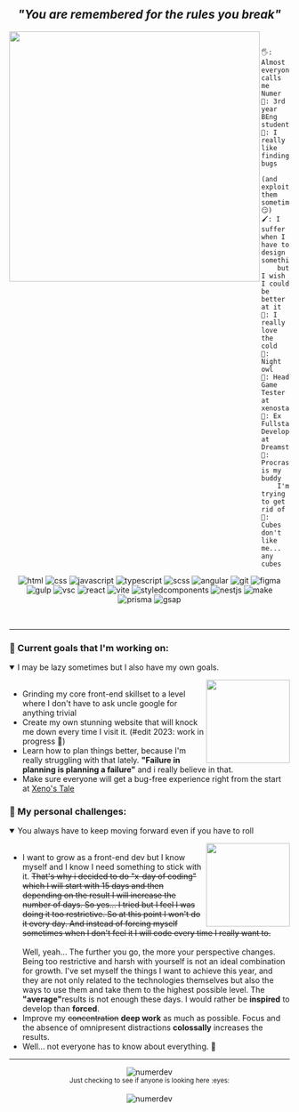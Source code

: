 ***<h2 align="center" color='red'>"You are remembered for the rules you break"</h2>***

<img src="https://user-images.githubusercontent.com/65687304/127387310-a9ba3ee5-82db-4eb6-b2e4-6a2fb7fb8bea.PNG" width=450 height=450 align="left" />

```yaml
                Something about me
```
```
🖐️: Almost everyone calls me Numer
🏫: 3rd year BEng student
🔎: I really like finding bugs
    (and exploit them sometimes... 😏)
🖌️: I suffer when I have to design something
    but I wish I could be better at it
🥶: I really love the cold
🌙: Night owl
🧪: Head Game Tester at xenostale.pl
🏢: Ex Fullstack Developer at DreamstormStudios
🤤: Procrastination is my buddy 
    I'm trying to get rid of
🧊: Cubes don't like me... any cubes
```
<p align="center">
<img src="https://img.shields.io/badge/-HTML5-orange?style=flat&logo=html5" alt="html" />
<img src="https://img.shields.io/badge/-CSS3-%23409ad6?style=flat&logo=css3" alt="css" />
<img src="https://img.shields.io/badge/-JavaScript-grey?style=flat&logo=javascript" alt="javascript" />
<img src="https://img.shields.io/badge/-TypeScript-grey?style=flat&logo=typescript" alt="typescript" />
<img src="https://img.shields.io/badge/-SCSS-%23f4f6f7?style=flat&logo=sass" alt="scss" />
<img src="https://img.shields.io/badge/-Angular-%23c3002f?style=flat&logo=angular" alt="angular" />
<img src="https://img.shields.io/badge/-Git-%23f7f7f7?style=flat&logo=git" alt="git" />
<img src="https://img.shields.io/badge/-Figma-%232c2f42?style=flat&logo=figma" alt="figma" />
<img src="https://img.shields.io/badge/-Gulp-white?style=flat&logo=gulp" alt="gulp" />
<img src="https://img.shields.io/badge/-Visual Studio Code-blue?style=flat&logo=Visual Studio Code" alt="vsc" />
<img src="https://img.shields.io/badge/-React-%232c1f42?style=flat&logo=react" alt="react" />
<img src="https://img.shields.io/badge/-Vite-%23f4f6f7?style=flat&logo=vite" alt="vite" />
<img src="https://img.shields.io/badge/-Styled components-grey?style=flat&logo=styledcomponents" alt="styledcomponents" />
<img src="https://img.shields.io/badge/-Nest-black?style=flat&logo=nestjs" alt="nestjs" />
<img src="https://img.shields.io/badge/-Make-%23f4f6f7?style=flat&logo=integromat" alt="make" />
<img src="https://img.shields.io/badge/-Prisma-grey?style=flat&logo=prisma" alt="prisma" />
<img src="https://img.shields.io/badge/-GSAP-black?style=flat&logo=greensock" alt="gsap" />
</p>
&nbsp;
<hr>

### :pushpin: Current goals that I'm working on:

<details open>
  <img src="https://media1.giphy.com/media/2tMYOWRjFHveuOB6jg/giphy.gif?cid=ecf05e47mk7mtf49p9ijiwlu3zdtmg5mwfcxwugl8mabqsj1&rid=giphy.gif&ct=g" height=150px width=150px align="right" />
  <summary>I may be lazy sometimes but I also have my own goals.</summary>
  <ul>
    &nbsp;
    <li>Grinding my core front-end skillset to a level where I don't have to ask uncle google for anything trivial</li>
    <li>Create my own stunning website that will knock me down every time I visit it. (#edit 2023: work in progress 🤫)</li>
    <li>Learn how to plan things better, because I'm really struggling with that lately. <b>"Failure in planning is planning a failure"</b> and i really believe in that.</li>
    <li>Make sure everyone will get a bug-free experience right from the start at <a href="https://xenostale.pl/">Xeno's Tale</a></li>
  </ul>
</details>

### :mount_fuji: My personal challenges:
<details open>
  <img src="https://media1.tenor.com/images/54a77e79a7091570d6a688a2c3f79332/tenor.gif?itemid=10694334" height=150px width=150px align="right" />
  <summary>You always have to keep moving forward even if you have to roll</summary>
  <ul>
    &nbsp;
    <li>I want to grow as a front-end dev but I know myself and I know I need something to stick with it. <s>That's why i decided to do "x-day of coding" which I will start with 15 days and then depending on the result I will increase the number of days. So yes... I tried but I feel I was doing it too restrictive. So at this point I won't do it every day. And instead of forcing myself sometimes when I don't feel it I will code every time I really want to.</s> <br><br>Well, yeah... The further you go, the more your perspective changes. Being too restrictive and harsh with yourself is not an ideal combination for growth. I've set myself the things I want to achieve this year, and they are not only related to the technologies themselves but also the ways to use them and take them to the highest possible level. The <b>"average"</b>results is not enough these days. I would rather be <b>inspired</b> to develop than <b>forced</b>.
    </li>
    <li>Improve my <s>concentration</s> <b>deep work</b> as much as possible. Focus and the absence of omnipresent distractions <b>colossally</b> increases the results.</li>
    <li>Well... not everyone has to know about everything. 🤫</li>
  </ul>
</details>

<hr>

<div align="center">
  <img  src="https://github-readme-streak-stats.herokuapp.com/?user=numerdev&theme=algolia" alt="numerdev" />
</div>
<div align="center">
  <sub>Just checking to see if anyone is looking here :eyes:</sub>
</div>&ensp;
<div align="center">
  <img src="https://komarev.com/ghpvc/?username=numerdev&label=Profile%20Visitors%20&color=blue&style=flat" alt="numerdev" />
</div>


<!-- ![](https://github-readme-stats.vercel.app/api/wakatime?username=@Numer&layout=compact&custom_title=I%20wasn't%20lazy%20this%20week%20%20okay?&theme=tokyonight)-->
